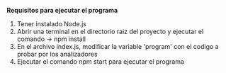**Requisitos para ejecutar el programa**

1. Tener instalado Node.js
2. Abrir una terminal en el directorio raiz del proyecto y ejecutar el comando -> npm install
3. En el archivo index.js, modificar la variable 'program' con el codigo a probar por los analizadores
4. Ejecutar el comando npm start para ejecutar el programa